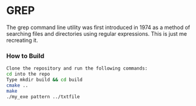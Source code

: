 # GREP

The grep command line utility was first introduced in 1974 as a method of searching files and directories using regular expressions. This is just me recreating it.

### How to Build

```bash
Clone the repository and run the following commands:
cd into the repo
Type mkdir build && cd build
cmake ..
make
./my_exe pattern ../txtfile
